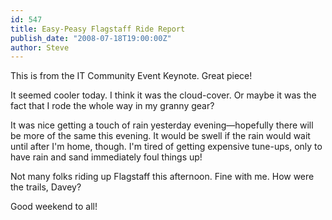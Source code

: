 ```yaml
---
id: 547
title: Easy-Peasy Flagstaff Ride Report
publish_date: "2008-07-18T19:00:00Z"
author: Steve
---
```

  
This is from the IT Community Event Keynote. Great piece!

It seemed cooler today. I think it was the cloud-cover. Or maybe it was the fact that I rode the whole way in my granny gear?

It was nice getting a touch of rain yesterday evening—hopefully there will be more of the same this evening. It would be swell if the rain would wait until after I'm home, though. I'm tired of getting expensive tune-ups, only to have rain and sand immediately foul things up!

Not many folks riding up Flagstaff this afternoon. Fine with me. How were the trails, Davey?

Good weekend to all!

